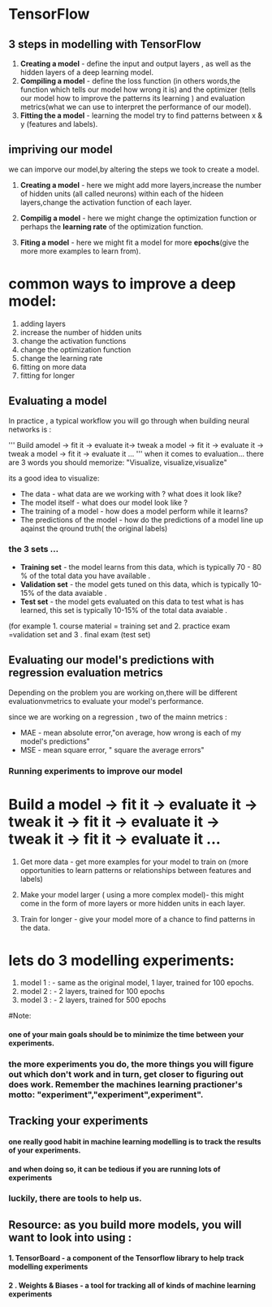 # TensorFlow

## 3 steps in modelling with TensorFlow
1. **Creating a model** - define the input and output layers , as well as the hidden layers of a deep learning model.
2. **Compiling a model** - define the loss function (in others words,the function which tells our model how wrong it is) and the optimizer (tells our model how to improve the patterns its learning ) and evaluation metrics(what we can use to interpret the performance of our model).
3. **Fitting the a model** - learning the model try to find patterns between x & y (features and labels). 


## impriving our model

we can imporve our model,by altering the steps we took to create a model.

1. **Creating a model** - here we might add more layers,increase the number of hidden units (all called neurons) within each of the hideen layers,change the activation function of each layer.

2. **Compilig a model** - here we might change the optimization function or perhaps the **learning rate** of the optimization function.

3. **Fiting a model** - here we might fit a model for more **epochs**(give the more  more examples to learn from).

# common ways to improve a deep model:
1. adding layers 
2. increase the number of hidden units
3. change the activation functions
4. change the optimization function
5. change the learning rate 
6. fitting on more data
7. fitting for longer 

## Evaluating a model 

In practice , a typical workflow you will go through when building neural networks is :

'''
Build amodel -> fit it -> evaluate it-> tweak a model -> fit it -> evaluate it ->
tweak a model -> fit it -> evaluate it ...
'''
 when it comes to evaluation... there are 3 words you should memorize:
 "Visualize, visualize,visualize"

 its a good idea to visualize:
 * The data - what data are we working with ? what does it look like?  
 * The model itself - what does our model look like ?
 * The training of a model - how does a model perform while it learns? 
 * The predictions of the model - how do the predictions of a model line up aqainst the qround truth( the original labels)  

### the 3 sets ...

* **Training set** - the model learns from this data, which is typically 70 - 80 % of the total data you have available .
* **Validation set** - the model gets tuned on this data, which is typically 10-15% of the data avaiable .
* **Test set** - the model gets evaluated on this data to test what is has learned, this set is typically 10-15% of the total data avaiable .

(for example 1. course material = training set and 2. practice exam =validation set and 3 . final exam (test set)

## Evaluating our model's predictions with regression evaluation metrics

Depending on the problem you are working on,there will be different evaluationvmetrics to evaluate your model's performance.

since we are working on a regression , two of the mainn metrics :    

* MAE - mean absolute error,"on average, how wrong is each of my model's predictions"
* MSE - mean square error, " square the average errors"

### Running experiments to improve our model 

# Build a model -> fit it -> evaluate it -> tweak it -> fit it -> evaluate it -> tweak it -> fit it -> evaluate it ...

1. Get more data - get more examples for your model to train on (more opportunities to learn patterns or relationships between features and labels)

2. Make your model larger ( using a more complex model)- this might come in the form of more layers or more hidden units in each layer.

3. Train for longer - give your model more of a chance to find patterns in the data.

# lets do 3 modelling experiments:    

1. model 1 : - same as the original model, 1 layer, trained for 100 epochs.
2. model 2 : - 2 layers, trained for 100 epochs
3. model 3 : - 2 layers, trained for 500 epochs

#Note:
#### one of your main goals should be to minimize the time between your experiments. 
### the more experiments you do, the more things you will figure out which don't work and in turn, get closer to figuring out does work. Remember the machines learning practioner's motto: "experiment","experiment",experiment".

 ## Tracking your experiments

 #### one really good habit in machine learning modelling is to track the results of your experiments.

#### and when doing so, it can be tedious if you are running lots of experiments
### luckily, there are tools to help us.

## Resource: as you build more models, you will want to look into using :     
#### 1. TensorBoard -  a component of the Tensorflow library to help track modelling experiments 
#### 2 . Weights & Biases -  a tool for tracking all of kinds of machine learning experiments 

